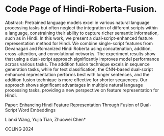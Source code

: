 # Code Page of Hindi-Roberta-Fusion.

Abstract:
Pretrained language models excel in various natural language processing tasks but often neglect the integration of different scripts within a language, constraining their ability to capture richer semantic information, such as in Hindi. In this work, we present a dual-script-enhanced feature representation method for Hindi. We combine single-script features from Devanagari and Romanized Hindi Roberta using concatenation, addition, cross-attention, and convolutional networks. The experiment results show that using a dual-script approach significantly improves model performance across various tasks. The addition fusion technique excels in sequence generation tasks, while for text classification, the CNN-based dual-script enhanced representation performs best with longer sentences, and the addition fusion technique is more effective for shorter sequences. Our approach shows significant advantages in multiple natural language processing tasks, providing a new perspective on feature representation for Hindi.

Paper:
Enhancing Hindi Feature Representation Through Fusion of Dual-Script Word Embeddings

Lianxi Wang, Yujia Tian, Zhuowei Chen*

COLING 2024
